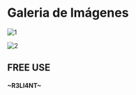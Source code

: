 # Galeria de Imágenes

![1](https://user-images.githubusercontent.com/75953873/177407214-a5d45a4c-57c0-4fee-a2b5-26803590900a.png)

![2](https://user-images.githubusercontent.com/75953873/177407248-a0459476-0e76-4ce2-93e6-993bc70019a2.gif)



##  FREE USE
#### ~R3LI4NT~
